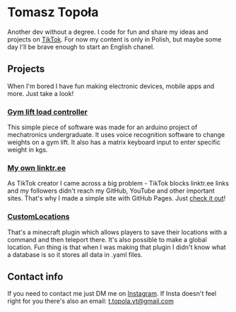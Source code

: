 # Tomasz Topoła
Another dev without a degree. I code for fun and share my ideas and projects on [TikTok](https://tiktok.com/@tomektopola). For now my content is only in Polish, but maybe some day I'll be brave enough to start an English chanel.

## Projects
When I'm bored I have fun making electronic devices, mobile apps and more. Just take a look!

### [Gym lift load controller](https://github.com/TomaszTopola/Gym-lift-load-controller)
This simple piece of software was made for an arduino project of mechatronics undergraduate. It uses voice recognition software to change weights on a gym lift. It also has a matrix keyboard input to enter specific weight in kgs.

### [My own linktr.ee](https://github.com/TomaszTopola/tomasztopola.github.io)
As TikTok creator I came across a big problem - TikTok blocks linktr.ee links and my followers didn't reach my GitHub, YouTube and other important sites. That's why I made a simple site with GitHub Pages. Just [check it out](https://tomektopola.techtok.pl/)!

### [CustomLocations](https://github.com/TomaszTopola/CustomLocations)
That's a minecraft plugin which allows players to save their locations with a command and then teleport there. It's also possible to make a global location. Fun thing is that when I was making that plugin I didn't know what a database is so it stores all data in .yaml files.

## Contact info
If you need to contact me just DM me on [Instagram](https://instagram.com/tomektopola). If Insta doesn't feel right for you there's also an email: t.topola.yt@gmail.com
